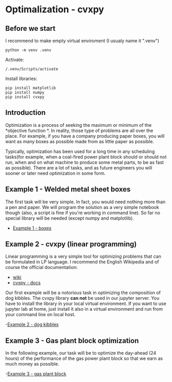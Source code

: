 # Optimalization - cvxpy

## Before we start

I recommend to make empty virtual enviroment (I usualy name it ".venv")

```
python -m venv .venv
```

Activate:

```
/.venv/Scripts/activate
```

Install libraries:

```
pip install matplotlib
pip install numpy
pip install cvxpy
```


## Introduction


Optimization is a process of seeking the maximum or minimum of the *objective function *. In reality, those type of problems are all over the place. For example, if you have a company producing paper boxes, you will want as many boxes as possible made from as little paper as possible.

Typically, optimization has been used for a long time in any scheduling tasks(for example, when a coal-fired power plant block should or should not run, when and on what machine to produce some metal parts, to be as fast as possible). There are a lot of tasks, and as future engineers you will sooner or later need optimization in some form.

## Example 1 - Welded metal sheet boxes

The first task will be very simple. In fact, you would need nothing more than a pen and paper. We will program the solution as a very simple notebook though (also, a script is fine if you're working in command line). So far no special library will be needed (except numpy and matplotlib).

- [Example 1 - boxes](boxes.ipynb)

## Example 2 - cvxpy (linear programming)

Linear programming is a very simple tool for optimizing problems that can be formulated in LP language. I recommend the English Wikipedia and of course the official documentation:
- [wiki](https://en.wikipedia.org/wiki/Linear_programming)
- [cvxpy - docs](https://www.cvxpy.org/) 

Our first example will be a notorious task in optimizing the composition of dog kibbles. The cvxpy library **can not** be used in our jupyter server. You have to install the library in your local virtual environment. If you want to use jupyter lab at home, just install it also in a virtual environment and run from your command line on local host.

-[Example 2 - dog kibbles](granule.ipynb)

## Example 3 - Gas plant block optimization

In the following example, our task will be to optimize the day-ahead (24 hours) of the performance of the gas power plant block so that we earn as much money as possible.

-[Example 3 - gas plant block](blok.ipynb)
